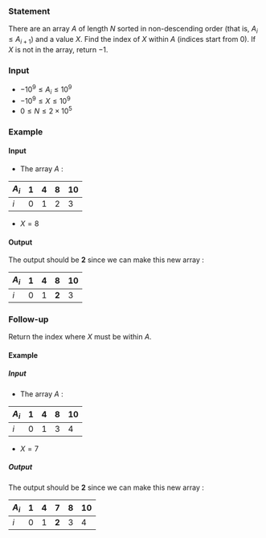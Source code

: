 ### Statement
There are an array $A$ of length $N$ sorted in non-descending order
(that is, $A_i \le A_{i + 1}$) and a value $X$.
Find the index of $X$ within $A$ (indices start from 0).
If $X$ is not in the array, return $-1$.

### Input
- $-10^9 \le A_i \le 10^9$
- $-10^9 \le X \le 10^9$
- $0 \le N \le 2 \times 10^5$

### Example

#### Input
- The array $A$ :

| $A_i$ | 1 | 4 | 8 | 10 |
| ----- | - | - | - | -- |
|  $i$  | 0 | 1 | 2 | 3 |

- $X = 8$

#### Output
The output should be **2** since we can make this new array :

| $A_i$ | 1 | 4 | **8** | 10 |
| ----- | - | - | - | -- |
|  $i$  | 0 | 1 | **2** | 3 |

### Follow-up
Return the index where $X$ must be within $A$.

#### Example

##### Input
- The array $A$ :

| $A_i$ | 1 | 4 | 8 | 10 |
| ----- | - | - | - | -- |
|  $i$  | 0 | 1 | 3 | 4 |

- $X = 7$

##### Output
The output should be **2** since we can make this new array :

| $A_i$ | 1 | 4 | **7** | 8 | 10 |
| ----- | - | - | - | - | -- |
|  $i$  | 0 | 1 | **2** | 3 | 4 |
